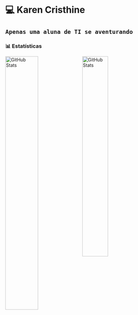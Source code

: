 # 💻 Karen Cristhine

**`Apenas uma aluna de TI se aventurando`**
---

### 📊 Estatísticas

<p>
  <img 
    align="left" 
    alt="GitHub Stats"
    width="45%"
    style="padding-right: 10px;" 
    src="https://github-readme-stats.vercel.app/api?username=Crk-tech&show_icons=true&theme=cobalt&include_all_commits=true&locale=pt-br" 
  />

<img 
      align="left" 
      alt="GitHub Stats"
      width="40%"
      src="https://github-readme-stats.vercel.app/api/top-langs/?username=crk-tech&theme=cobalt&layout=compact&custom_title=Tecnologias&langs_count=9" 
  />

</p>
